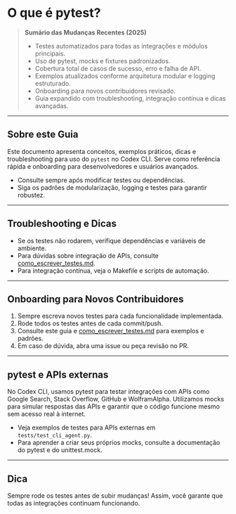# O que é pytest?

> **Sumário das Mudanças Recentes (2025)**
> - Testes automatizados para todas as integrações e módulos principais.
> - Uso de pytest, mocks e fixtures padronizados.
> - Cobertura total de casos de sucesso, erro e falha de API.
> - Exemplos atualizados conforme arquitetura modular e logging estruturado.
> - Onboarding para novos contribuidores revisado.
> - Guia expandido com troubleshooting, integração contínua e dicas avançadas.

---

## Sobre este Guia
Este documento apresenta conceitos, exemplos práticos, dicas e troubleshooting para uso do `pytest` no Codex CLI. Serve como referência rápida e onboarding para desenvolvedores e usuários avançados.

- Consulte sempre após modificar testes ou dependências.
- Siga os padrões de modularização, logging e testes para garantir robustez.

---

## Troubleshooting e Dicas
- Se os testes não rodarem, verifique dependências e variáveis de ambiente.
- Para dúvidas sobre integração de APIs, consulte [como_escrever_testes.md](como_escrever_testes.md).
- Para integração contínua, veja o Makefile e scripts de automação.

---

## Onboarding para Novos Contribuidores
1. Sempre escreva novos testes para cada funcionalidade implementada.
2. Rode todos os testes antes de cada commit/push.
3. Consulte este guia e [como_escrever_testes.md](como_escrever_testes.md) para exemplos e padrões.
4. Em caso de dúvida, abra uma issue ou peça revisão no PR.

---

## pytest e APIs externas

No Codex CLI, usamos pytest para testar integrações com APIs como Google Search, Stack Overflow, GitHub e WolframAlpha. Utilizamos mocks para simular respostas das APIs e garantir que o código funcione mesmo sem acesso real à internet.

- Veja exemplos de testes para APIs externas em `tests/test_cli_agent.py`.
- Para aprender a criar seus próprios mocks, consulte a documentação do pytest e do unittest.mock.

---

## Dica
Sempre rode os testes antes de subir mudanças! Assim, você garante que todas as integrações continuam funcionando.
